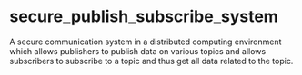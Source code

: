 # secure_publish_subscribe_system
A secure communication system in a distributed computing environment which allows publishers to publish data on various topics and allows subscribers to subscribe to a topic and thus get all data related to the topic.
